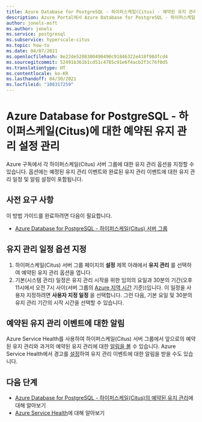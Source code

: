 ```yaml
---
title: Azure Database for PostgreSQL - 하이퍼스케일(Citus) - 예약된 유지 관리 - Azure Portal
description: Azure Portal에서 Azure Database for PostgreSQL - 하이퍼스케일(Citus)에 대한 예약된 유지 관리 설정을 구성하는 방법을 알아봅니다.
author: jonels-msft
ms.author: jonels
ms.service: postgresql
ms.subservice: hyperscale-citus
ms.topic: how-to
ms.date: 04/07/2021
ms.openlocfilehash: 8e22de5288380490490c91846322e418f98dfcd4
ms.sourcegitcommit: 52491b361b1cd51c4785c91e6f4acb2f3c76f0d5
ms.translationtype: HT
ms.contentlocale: ko-KR
ms.lasthandoff: 04/30/2021
ms.locfileid: "108317259"
---
```

# <a name="manage-scheduled-maintenance-settings-for-azure-database-for-postgresql--hyperscale-citus"></a>Azure Database for PostgreSQL - 하이퍼스케일(Citus)에 대한 예약된 유지 관리 설정 관리

Azure 구독에서 각 하이퍼스케일(Citus) 서버 그룹에 대한 유지 관리 옵션을 지정할 수 있습니다. 옵션에는 예정된 유지 관리 이벤트와 완료된 유지 관리 이벤트에 대한 유지 관리 일정 및 알림 설정이 포함됩니다.

## <a name="prerequisites"></a>사전 요구 사항

이 방법 가이드를 완료하려면 다음이 필요합니다.

- [Azure Database for PostgreSQL - 하이퍼스케일(Citus) 서버 그룹](quickstart-create-hyperscale-portal.md)

## <a name="specify-maintenance-schedule-options"></a>유지 관리 일정 옵션 지정

1. 하이퍼스케일(Citus) 서버 그룹 페이지의 **설정** 제목 아래에서 **유지 관리** 를 선택하여 예약된 유지 관리 옵션을 엽니다.
2. 기본(시스템 관리) 일정은 유지 관리 시작을 위한 임의의 요일과 30분의 기간(오후 11시에서 오전 7시 사이(서버 그룹의 [Azure 지역 시간](https://go.microsoft.com/fwlink/?linkid=2143646) 기준))입니다. 이 일정을 사용자 지정하려면 **사용자 지정 일정** 을 선택합니다. 그런 다음, 기본 요일 및 30분의 유지 관리 기간의 시작 시간을 선택할 수 있습니다.

## <a name="notifications-about-scheduled-maintenance-events"></a>예약된 유지 관리 이벤트에 대한 알림

Azure Service Health를 사용하여 하이퍼스케일(Citus) 서버 그룹에서 앞으로의 예약된 유지 관리와 과거의 예약된 유지 관리에 대한 [알림을 볼](../service-health/service-notifications.md) 수 있습니다. Azure Service Health에서 경고를 [설정](../service-health/resource-health-alert-monitor-guide.md)하여 유지 관리 이벤트에 대한 알림을 받을 수도 있습니다.

## <a name="next-steps"></a>다음 단계

* [Azure Database for PostgreSQL - 하이퍼스케일(Citus)의 예약된 유지 관리](concepts-hyperscale-maintenance.md)에 대해 알아보기
* [Azure Service Health](../service-health/overview.md)에 대해 알아보기
